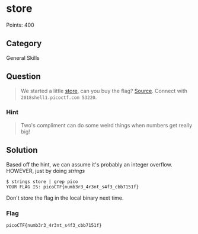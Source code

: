 # store
Points: 400

## Category
General Skills

## Question
>We started a little [store](files/store), can you buy the flag? [Source](files/source.c). Connect with `2018shell1.picoctf.com 53220`. 

### Hint
>Two's compliment can do some weird things when numbers get really big!

## Solution
Based off the hint, we can assume it's probably an integer overflow. HOWEVER, just by doing _strings_

```
$ strings store | grep pico
YOUR FLAG IS: picoCTF{numb3r3_4r3nt_s4f3_cbb7151f}
```

Don't store the flag in the local binary next time.

### Flag
`picoCTF{numb3r3_4r3nt_s4f3_cbb7151f}`
